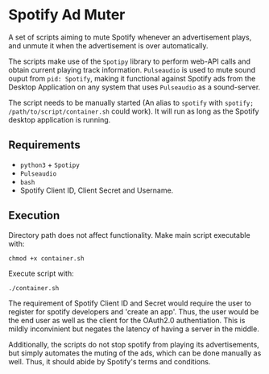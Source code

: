 # Spotify Ad Muter
A set of scripts aiming to mute Spotify whenever an advertisement
plays, and unmute it when the advertisement is over automatically.

The scripts make use of the `Spotipy` library to perform web-API calls
and obtain current playing track information. `Pulseaudio` is used to
mute sound ouput from `pid: Spotify`, making it functional against 
Spotify ads from the Desktop Application on any system that uses
`Pulseaudio` as a sound-server.

The script needs to be manually started (An alias to `spotify`
with `spotify; /path/to/script/container.sh` could work).
It will run as long as the Spotify desktop application
is running.

## Requirements
* `python3` + `Spotipy`
* `Pulseaudio`
* `bash`
* Spotify Client ID, Client Secret and Username.

## Execution
Directory path does not affect functionality. Make main
script executable with:

```
chmod +x container.sh
```

Execute script with:

```
./container.sh
```

The requirement of Spotify Client ID and Secret would 
require the user to register for spotify developers and 'create an
app'. Thus, the user would be the end user as well as the client for the 
OAuth2.0 authentiation. This is mildly inconvinient but negates the latency of
having a server in the middle.

Additionally, the scripts do not stop spotify from playing its advertisements,
but simply automates the muting of the ads, which can be done
manually as well. Thus, it should abide by Spotify's terms and conditions.
